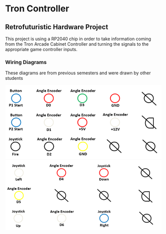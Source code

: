 # Tron Controller 

## Retrofuturistic Hardware Project

This project is using a RP2040 chip in order to take information coming from the Tron Arcade Cabinet Controller and turning the signals to the appropriate game controller inputs.

### Wiring Diagrams
These diagrams are from previous semesters and were drawn by other students

![Tron1.png](Tron1.png)
![Tron2.png](Tron2.png)
